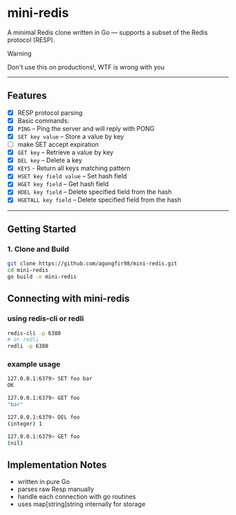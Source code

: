 
# mini-redis

A minimal Redis clone written in Go — supports a subset of the Redis protocol (RESP).  

> [!WARNING]
> Don't use this on productions!, WTF is wrong with you

---

## Features

- [x] RESP protocol parsing
- [x] Basic commands:
- [x] `PING` – Ping the server and will reply with PONG
- [x] `SET key value` – Store a value by key
- [ ] make SET accept expiration
- [x] `GET key` – Retrieve a value by key
- [x] `DEL key` – Delete a key
- [x] `KEYS` - Return all keys matching pattern
- [x] `HSET key field value` – Set hash field
- [x] `HGET key field` – Get hash field
- [x] `HDEL key field` – Delete specified field from the hash
- [x] `HGETALL key field` – Delete specified field from the hash

---

## Getting Started

### 1. Clone and Build

```bash
git clone https://github.com/agungfir98/mini-redis.git
cd mini-redis
go build -o mini-redis
```

## Connecting with mini-redis

### using redis-cli or redli

```bash
redis-cli -p 6380
# or redli
redli -p 6380
```

### example usage


```bash
127.0.0.1:6379> SET foo bar
OK

127.0.0.1:6379> GET foo
"bar"

127.0.0.1:6379> DEL foo
(integer) 1

127.0.0.1:6379> GET foo
(nil)
```


## Implementation Notes
- written in pure Go
- parses raw Resp manually
- handle each connection with go routines
- uses map[string]string internally for storage



